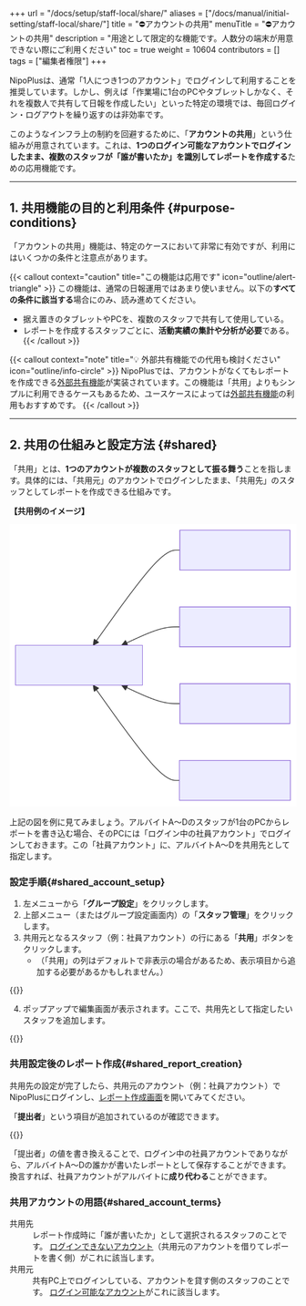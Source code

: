 +++
url = "/docs/setup/staff-local/share/"
aliases = ["/docs/manual/initial-setting/staff-local/share/"]
title = "⛔アカウントの共用"
menuTitle = "⛔アカウントの共用"
description = "用途として限定的な機能です。人数分の端末が用意できない際にご利用ください"
toc = true
weight = 10604
contributors = []
tags = ["編集者権限"]
+++

NipoPlusは、通常「1人につき1つのアカウント」でログインして利用することを推奨しています。しかし、例えば「作業場に1台のPCやタブレットしかなく、それを複数人で共有して日報を作成したい」といった特定の環境では、毎回ログイン・ログアウトを繰り返すのは非効率です。

このようなインフラ上の制約を回避するために、「**アカウントの共用**」という仕組みが用意されています。これは、**1つのログイン可能なアカウントでログインしたまま、複数のスタッフが「誰が書いたか」を識別してレポートを作成する**ための応用機能です。

---

## 1. 共用機能の目的と利用条件 {#purpose-conditions}

「アカウントの共用」機能は、特定のケースにおいて非常に有効ですが、利用にはいくつかの条件と注意点があります。

{{< callout context="caution" title="この機能は応用です" icon="outline/alert-triangle" >}}
この機能は、通常の日報運用ではあまり使いません。以下の**すべての条件に該当する**場合にのみ、読み進めてください。

- 据え置きのタブレットやPCを、複数のスタッフで共有して使用している。
- レポートを作成するスタッフごとに、**活動実績の集計や分析が必要**である。
  {{< /callout >}}

{{< callout context="note" title="💡 外部共有機能での代用も検討ください" icon="outline/info-circle" >}}
NipoPlusでは、アカウントがなくてもレポートを作成できる[外部共有機能](/docs/manual/write-report/outside/)が実装されています。この機能は「共用」よりもシンプルに利用できるケースもあるため、ユースケースによっては[外部共有機能](/docs/manual/write-report/outside/)の利用もおすすめです。
{{< /callout >}}

---

## 2. 共用の仕組みと設定方法 {#shared}

「共用」とは、**1つのアカウントが複数のスタッフとして振る舞う**ことを指します。具体的には、「共用元」のアカウントでログインしたまま、「共用先」のスタッフとしてレポートを作成できる仕組みです。

**【共用例のイメージ】**

<img src="img/shareimg.svg" />

上記の図を例に見てみましょう。アルバイトA〜Dのスタッフが1台のPCからレポートを書き込む場合、そのPCには「ログイン中の社員アカウント」でログインしておきます。この「社員アカウント」に、アルバイトA〜Dを共用先として指定します。

### 設定手順{#shared_account_setup}

1.  左メニューから「**グループ設定**」をクリックします。
2.  上部メニュー（またはグループ設定画面内）の「**スタッフ管理**」をクリックします。
3.  共用元となるスタッフ（例：社員アカウント）の行にある「**共用**」ボタンをクリックします。
    - （「共用」の列はデフォルトで非表示の場合があるため、表示項目から追加する必要があるかもしれません。）

{{<iTablet filename="img/shared" msg="「共用」の列は、デフォルトでは非表示になっている場合があります。表示項目から追加して操作してください。" alice="ok">}}

4.  ポップアップで編集画面が表示されます。ここで、共用先として指定したいスタッフを追加します。

{{<iTablet filename="img/sharedSetting" msg="共用先に追加したいスタッフを一覧から選択してください。ここで選択したスタッフが、共用元アカウントでレポートを作成できるようになります。" alice="ok">}}

### 共用設定後のレポート作成{#shared_report_creation}

共用先の設定が完了したら、共用元のアカウント（例：社員アカウント）でNipoPlusにログインし、[レポート作成画面](/docs/manual/write-report/write/)を開いてみてください。

「**提出者**」という項目が追加されているのが確認できます。

{{<iTablet filename="img/writeReport" msg="社員アカウントでログインしたまま、アルバイトA〜Dの誰がレポートを書いたかを選択できます。これが共用の効果です。" alice="ok">}}

「提出者」の値を書き換えることで、ログイン中の社員アカウントでありながら、アルバイトA〜Dの誰かが書いたレポートとして保存することができます。換言すれば、社員アカウントがアルバイトに**成り代わる**ことができます。

### 共用アカウントの用語{#shared_account_terms}

<dl class="basic">
<dt>共用先</dt>
<dd>
    レポート作成時に「誰が書いたか」として選択されるスタッフのことです。
    <a href="/docs/setup/staff-global/make/">ログインできないアカウント</a>（共用元のアカウントを借りてレポートを書く側）がこれに該当します。
</dd>
<dt>共用元</dt>
<dd>
    共有PC上でログインしている、アカウントを貸す側のスタッフのことです。
    <a href="/docs/setup/staff-global/make/">ログイン可能なアカウント</a>がこれに該当します。
</dd>
</dl>
